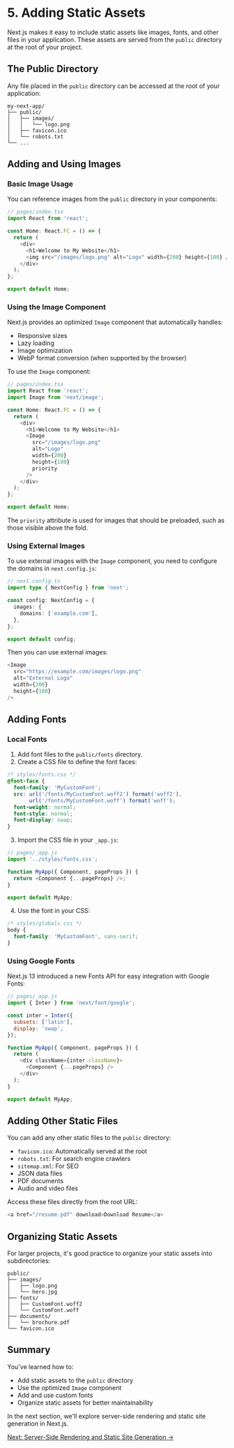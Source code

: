 # 5. Adding Static Assets

Next.js makes it easy to include static assets like images, fonts, and other files in your application. These assets are served from the `public` directory at the root of your project.

## The Public Directory

Any file placed in the `public` directory can be accessed at the root of your application:

```
my-next-app/
├── public/
│   ├── images/
│   │   └── logo.png
│   ├── favicon.ico
│   └── robots.txt
└── ...
```

## Adding and Using Images

### Basic Image Usage

You can reference images from the `public` directory in your components:

```typescript
// pages/index.tsx
import React from 'react';

const Home: React.FC = () => {
  return (
    <div>
      <h1>Welcome to My Website</h1>
      <img src="/images/logo.png" alt="Logo" width={200} height={100} />
    </div>
  );
};

export default Home;
```

### Using the Image Component

Next.js provides an optimized `Image` component that automatically handles:

- Responsive sizes
- Lazy loading
- Image optimization
- WebP format conversion (when supported by the browser)

To use the `Image` component:

```typescript
// pages/index.tsx
import React from 'react';
import Image from 'next/image';

const Home: React.FC = () => {
  return (
    <div>
      <h1>Welcome to My Website</h1>
      <Image
        src="/images/logo.png"
        alt="Logo"
        width={200}
        height={100}
        priority
      />
    </div>
  );
};

export default Home;
```

The `priority` attribute is used for images that should be preloaded, such as those visible above the fold.

### Using External Images

To use external images with the `Image` component, you need to configure the domains in `next.config.js`:

```typescript
// next.config.ts
import type { NextConfig } from 'next';

const config: NextConfig = {
  images: {
    domains: ['example.com'],
  },
};

export default config;
```

Then you can use external images:

```typescript
<Image
  src="https://example.com/images/logo.png"
  alt="External Logo"
  width={200}
  height={100}
/>
```

## Adding Fonts

### Local Fonts

1. Add font files to the `public/fonts` directory.
2. Create a CSS file to define the font faces:

```css
/* styles/fonts.css */
@font-face {
  font-family: 'MyCustomFont';
  src: url('/fonts/MyCustomFont.woff2') format('woff2'),
       url('/fonts/MyCustomFont.woff') format('woff');
  font-weight: normal;
  font-style: normal;
  font-display: swap;
}
```

3. Import the CSS file in your `_app.js`:

```javascript
// pages/_app.js
import '../styles/fonts.css';

function MyApp({ Component, pageProps }) {
  return <Component {...pageProps} />;
}

export default MyApp;
```

4. Use the font in your CSS:

```css
/* styles/globals.css */
body {
  font-family: 'MyCustomFont', sans-serif;
}
```

### Using Google Fonts

Next.js 13 introduced a new Fonts API for easy integration with Google Fonts:

```javascript
// pages/_app.js
import { Inter } from 'next/font/google';

const inter = Inter({
  subsets: ['latin'],
  display: 'swap',
});

function MyApp({ Component, pageProps }) {
  return (
    <div className={inter.className}>
      <Component {...pageProps} />
    </div>
  );
}

export default MyApp;
```

## Adding Other Static Files

You can add any other static files to the `public` directory:

- `favicon.ico`: Automatically served at the root
- `robots.txt`: For search engine crawlers
- `sitemap.xml`: For SEO
- JSON data files
- PDF documents
- Audio and video files

Access these files directly from the root URL:

```javascript
<a href="/resume.pdf" download>Download Resume</a>
```

## Organizing Static Assets

For larger projects, it's good practice to organize your static assets into subdirectories:

```
public/
├── images/
│   ├── logo.png
│   └── hero.jpg
├── fonts/
│   ├── CustomFont.woff2
│   └── CustomFont.woff
├── documents/
│   └── brochure.pdf
└── favicon.ico
```

## Summary

You've learned how to:

- Add static assets to the `public` directory
- Use the optimized `Image` component
- Add and use custom fonts
- Organize static assets for better maintainability

In the next section, we'll explore server-side rendering and static site generation in Next.js.

[Next: Server-Side Rendering and Static Site Generation →](./6-ssr-and-ssg.md)
